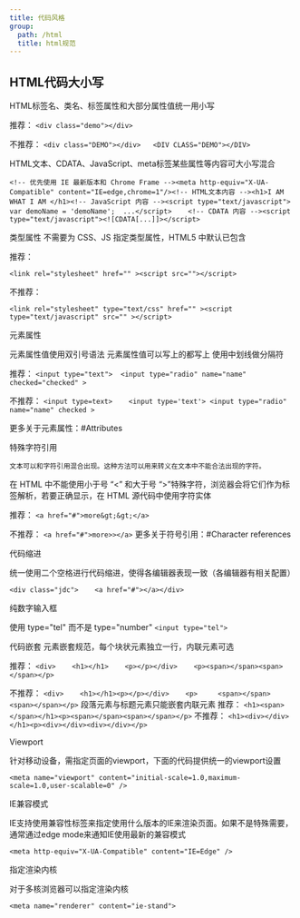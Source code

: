 ```yaml
---
title: 代码风格
group:
  path: /html
  title: html规范
---
```


HTML代码大小写
----------------

HTML标签名、类名、标签属性和大部分属性值统一用小写

推荐：
```<div class="demo"></div>```

不推荐：
`<div class="DEMO"></div>	<DIV CLASS="DEMO"></DIV>`

HTML文本、CDATA、JavaScript、meta标签某些属性等内容可大小写混合

```
<!-- 优先使用 IE 最新版本和 Chrome Frame --><meta http-equiv="X-UA-Compatible" content="IE=edge,chrome=1"/><!-- HTML文本内容 --><h1>I AM WHAT I AM </h1><!-- JavaScript 内容 --><script type="text/javascript">	var demoName = 'demoName';	...</script>	<!-- CDATA 内容 --><script type="text/javascript"><![CDATA[...]]></script>
```

类型属性
不需要为 CSS、JS 指定类型属性，HTML5 中默认已包含

推荐：

`````<link rel="stylesheet" href="" ><script src=""></script>`````

不推荐：

```<link rel="stylesheet" type="text/css" href="" ><script type="text/javascript" src="" ></script>```

元素属性

元素属性值使用双引号语法
元素属性值可以写上的都写上
使用中划线做分隔符

推荐：
```<input type="text">	<input type="radio" name="name" checked="checked" >```

不推荐：
```<input type=text>	<input type='text'>	<input type="radio" name="name" checked >```

更多关于元素属性：#Attributes


特殊字符引用
```In certain cases described in other sections, text may be mixed with character references. These can be used to escape characters that couldn’t otherwise legally be included in text.
文本可以和字符引用混合出现。这种方法可以用来转义在文本中不能合法出现的字符。
```
在 HTML 中不能使用小于号 “<” 和大于号 “>”特殊字符，浏览器会将它们作为标签解析，若要正确显示，在 HTML 源代码中使用字符实体

推荐：
```<a href="#">more&gt;&gt;</a>```

不推荐：
```<a href="#">more>></a>```
更多关于符号引用：#Character references

代码缩进

统一使用二个空格进行代码缩进，使得各编辑器表现一致（各编辑器有相关配置）

```<div class="jdc">    <a href="#"></a></div>```

纯数字输入框

使用 type="tel" 而不是 type="number"
```<input type="tel">```

代码嵌套
元素嵌套规范，每个块状元素独立一行，内联元素可选

推荐：
`<div>    <h1></h1>    <p></p></div>	<p><span></span><span></span></p>`

不推荐：
`<div>    <h1></h1><p></p></div>	<p>     <span></span>    <span></span></p>`
段落元素与标题元素只能嵌套内联元素
推荐：
`<h1><span></span></h1><p><span></span><span></span></p>`
不推荐：
`<h1><div></div></h1><p><div></div><div></div></p>`

Viewport

针对移动设备，需指定页面的viewport，下面的代码提供统一的viewport设置

```<meta name="viewport" content="initial-scale=1.0,maximum-scale=1.0,user-scalable=0" />```


IE兼容模式

IE支持使用兼容性标签来指定使用什么版本的IE来渲染页面。如果不是特殊需要，通常通过edge mode来通知IE使用最新的兼容模式

```<meta http-equiv="X-UA-Compatible" content="IE=Edge" />```

指定渲染内核

对于多核浏览器可以指定渲染内核

```<meta name="renderer" content="ie-stand">```
